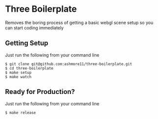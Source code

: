 # Three Boilerplate

Removes the boring process of getting a basic webgl scene setup so you can start coding immediately

## Getting Setup

Just run the following from your command line
```
$ git clone git@github.com:ashmore11/three-boilerplate.git
$ cd three-boilerplate
$ make setup
$ make watch
```
## Ready for Production?

Just run the following from your command line
```
$ make release
```